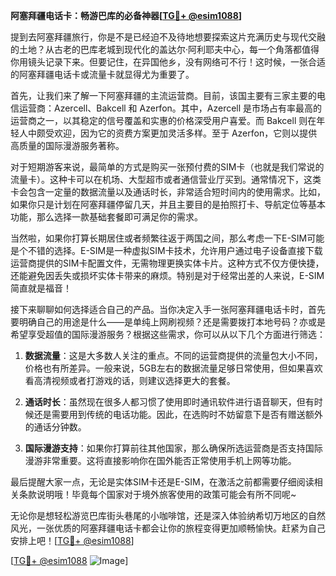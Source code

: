 **阿塞拜疆电话卡：畅游巴库的必备神器[[TG💪+ @esim1088](https://t.me/s/esim1088)]**

提到去阿塞拜疆旅行，你是不是已经迫不及待地想要探索这片充满历史与现代交融的土地？从古老的巴库老城到现代化的盖达尔·阿利耶夫中心，每一个角落都值得你用镜头记录下来。但要记住，在异国他乡，没有网络可不行！这时候，一张合适的阿塞拜疆电话卡或流量卡就显得尤为重要了。

首先，让我们来了解一下阿塞拜疆的主流运营商。目前，该国主要有三家主要的电信运营商：Azercell、Bakcell 和 Azerfon。其中，Azercell 是市场占有率最高的运营商之一，以其稳定的信号覆盖和实惠的价格深受用户喜爱。而 Bakcell 则在年轻人中颇受欢迎，因为它的资费方案更加灵活多样。至于 Azerfon，它则以提供高质量的国际漫游服务著称。

对于短期游客来说，最简单的方式是购买一张预付费的SIM卡（也就是我们常说的流量卡）。这种卡可以在机场、大型超市或者通信营业厅买到。通常情况下，这类卡会包含一定量的数据流量以及通话时长，非常适合短时间内的使用需求。比如，如果你只是计划在阿塞拜疆停留几天，并且主要目的是拍照打卡、导航定位等基本功能，那么选择一款基础套餐即可满足你的需求。

当然啦，如果你打算长期居住或者频繁往返于两国之间，那么考虑一下E-SIM可能是个不错的选择。E-SIM是一种虚拟SIM卡技术，允许用户通过电子设备直接下载运营商提供的SIM卡配置文件，无需物理更换实体卡片。这种方式不仅方便快捷，还能避免因丢失或损坏实体卡带来的麻烦。特别是对于经常出差的人来说，E-SIM简直就是福音！

接下来聊聊如何选择适合自己的产品。当你决定入手一张阿塞拜疆电话卡时，首先要明确自己的用途是什么——是单纯上网刷视频？还是需要拨打本地号码？亦或是希望享受超值的国际漫游服务？根据这些需求，你可以从以下几个方面进行筛选：

1. **数据流量**：这是大多数人关注的重点。不同的运营商提供的流量包大小不同，价格也有所差异。一般来说，5GB左右的数据流量足够日常使用，但如果喜欢看高清视频或者打游戏的话，则建议选择更大的套餐。
   
2. **通话时长**：虽然现在很多人都习惯了使用即时通讯软件进行语音聊天，但有时候还是需要用到传统的电话功能。因此，在选购时不妨留意下是否有赠送额外的通话分钟数。

3. **国际漫游支持**：如果你打算前往其他国家，那么确保所选运营商是否支持国际漫游非常重要。这将直接影响你在国外能否正常使用手机上网等功能。

最后提醒大家一点，无论是实体SIM卡还是E-SIM，在激活之前都需要仔细阅读相关条款说明哦！毕竟每个国家对于境外旅客使用的政策可能会有所不同呢~

无论你是想轻松游览巴库街头巷尾的小咖啡馆，还是深入体验纳希切万地区的自然风光，一张优质的阿塞拜疆电话卡都会让你的旅程变得更加顺畅愉快。赶紧为自己安排上吧！[[TG💪+ @esim1088](https://t.me/s/esim1088)]

[[TG💪+ @esim1088](https://t.me/s/esim1088) ![Image](https://i.postimg.cc/4NQfJmqS/Snipaste-2025-05-13-00-14-12.png)]